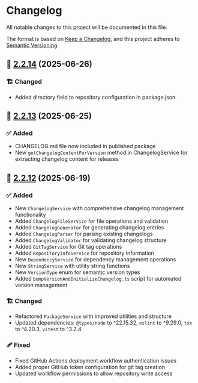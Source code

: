 # Changelog

All notable changes to this project will be documented in this file.

The format is based on [Keep a Changelog](https://keepachangelog.com/en/1.1.0/),
and this project adheres to [Semantic Versioning](http://semver.org/spec/v2.0.0.html).

## 🔖 [2.2.14] (2025-06-26)

### 🏗️ Changed

- Added directory field to repository configuration in package.json

## 🔖 [2.2.13] (2025-06-25)

### ✅ Added

- CHANGELOG.md file now included in published package
- New `getChangelogContentForVersion` method in ChangelogService for extracting changelog content for releases

## 🔖 [2.2.12] (2025-06-19)

### ✅ Added

- New `ChangelogService` with comprehensive changelog management functionality
- Added `ChangelogFileService` for file operations and validation
- Added `ChangelogGenerator` for generating changelog entries
- Added `ChangelogParser` for parsing existing changelogs
- Added `ChangelogValidator` for validating changelog structure
- Added `GitTagService` for Git tag operations
- Added `RepositoryInfoService` for repository information
- New `DependencyService` for dependency management operations
- New `StringService` with utility string functions
- New `VersionType` enum for semantic version types
- Added `bumpVersionAndInitializeChangelog.ts` script for automated version management

### 🏗️ Changed

- Refactored `PackageService` with improved utilities and structure
- Updated dependencies: `@types/node` to ^22.15.32, `eslint` to ^9.29.0, `tsx` to ^4.20.3, `vitest` to ^3.2.4

### 🩹 Fixed

- Fixed GitHub Actions deployment workflow authentication issues
- Added proper GitHub token configuration for git tag creation
- Updated workflow permissions to allow repository write access

<!-- Link References -->

[2.2.14]: https://github.com/aneuhold/ts-libs/compare/core-ts-lib-v2.2.13...core-ts-lib-v2.2.14
[2.2.13]: https://github.com/aneuhold/ts-libs/compare/core-ts-lib-v2.2.12...core-ts-lib-v2.2.13
[2.2.12]: https://github.com/aneuhold/ts-libs/releases/tag/core-ts-lib-v2.2.12
